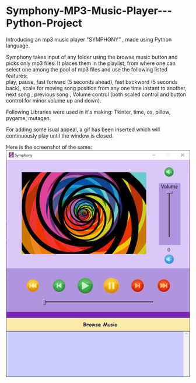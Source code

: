 # Symphony-MP3-Music-Player---Python-Project
Introducing an mp3 music player "SYMPHONY" , made using Python language.<br>

Symphony takes input of any folder using the browse music button and picks only mp3 files. It places them in the playlist, from where one can select one among the pool of mp3 files and use the following listed features:<br>
play, 
pause,
fast forward (5 seconds ahead),
fast backword (5 seconds back),
scale for moving song position from any one time instant to another,
next song ,
previous song ,
Volume control (both scaled control and button control for minor volume up and down).<br>

Following Libraries were used in it's making:
Tkinter,
time,
os,
pillow,
pygame,
mutagen.<br>

For adding some isual appeal, a gif has been inserted which will continuously play until the window is closed.

Here is the screenshot of the same:<br>
<img src="final output.png">
